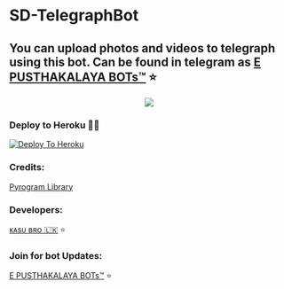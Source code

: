 # SD-TelegraphBot

## You can upload photos and videos to telegraph using this bot. Can be found in telegram as [E PUSTHAKALAYA BOTs™](https://t.me/epusthakalaya_bots) ⭐️

<p align="center">
  <img src="https://telegra.ph/file/bb34e3c14d7605afba8cf.jpg">
</p>

### Deploy to Heroku 🏃‍♂

[![Deploy To Heroku](https://www.herokucdn.com/deploy/button.svg)](https://heroku.com/deploy?template=https://github.com/sadew451/SD-TelegrapBot.git)

### Credits:

[Pyrogram Library](https://github.com/pyrogram/pyrogram)

### Developers:

[ᴋᴀsᴜ ʙʀᴏ 🇱🇰](https://t.me/kasu_bro) ⭐️


### Join for bot Updates:

[E PUSTHAKALAYA BOTs™](https://t.me/epusthakalaya_bots) ⭐️
